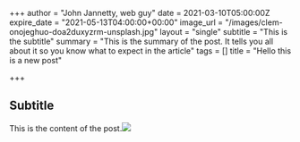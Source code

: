 +++
author = "John Jannetty, web guy"
date = 2021-03-10T05:00:00Z
expire_date = "2021-05-13T04:00:00+00:00"
image_url = "/images/clem-onojeghuo-doa2duxyzrm-unsplash.jpg"
layout = "single"
subtitle = "This is the subtitle"
summary = "This is the summary of the post. It tells you all about it so you know what to expect in the article"
tags = []
title = "Hello this is a new post"

+++
## Subtitle

This is the content of the post.![](/uploads/dsc_0275.JPG)